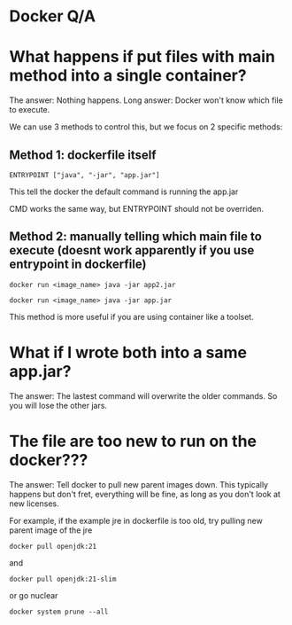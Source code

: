 # Docker Q/A

# What happens if put files with main method into a single container?

The answer: Nothing happens.
Long answer: Docker won't know which file to execute.

We can use 3 methods to control this, but we focus on 2 specific methods:
## Method 1: dockerfile itself
```
ENTRYPOINT ["java", "-jar", "app.jar"]
```
This tell the docker the default command is running the app.jar

CMD works the same way, but ENTRYPOINT should not be overriden.

## Method 2: manually telling which main file to execute (doesnt work apparently if you use entrypoint in dockerfile)
```
docker run <image_name> java -jar app2.jar
```
```
docker run <image_name> java -jar app.jar
```
This method is more useful if you are using container like a toolset.

# What if I wrote both into a same app.jar?

The answer: The lastest command will overwrite the older commands. So you will lose the other jars.

# The file are too new to run on the docker???

The answer: Tell docker to pull new parent images down. This typically happens but don't fret, everything will be fine, as long as you don't look at new licenses.

For example, if the example jre in dockerfile is too old, try pulling new parent image of the jre
```
docker pull openjdk:21
```
and
```
docker pull openjdk:21-slim
```
or go nuclear
```
docker system prune --all
```